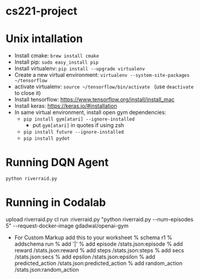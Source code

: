 # cs221-project
# Unix intallation
* Install cmake: `brew install cmake`
* Install pip: `sudo easy_install pip`
* Install virtualenv: `pip install --upgrade virtualenv `
* Create a new virtual environment: `virtualenv --system-site-packages ~/tensorflow`
* activate virtualenv: `source ~/tensorflow/bin/activate ` (use `deactivate` to close it)
* Install tensorflow: https://www.tensorflow.org/install/install_mac
* Install keras: https://keras.io/#installation
* In same virtual environment, install open gym dependencies:
  * `pip install gym[atari] --ignore-installed`
    * put `gym[atari]` in quotes if using zsh
  * `pip install future --ignore-installed`
  * `pip install pydot`
# Running DQN Agent
`python riverraid.py`
# Running in Codalab
upload riverraid.py
cl run :riverraid.py "python riverraid.py --num-episodes 5" --request-docker-image gdadwal/openai-gym
* For Custom Markup add this to your worksheet
% schema r1
% addschema run
% add '|'
% add episode /stats.json:episode
% add reward /stats.json:reward
% add steps /stats.json:steps
% add secs /stats.json:secs
% add epsilon /stats.json:epsilon
% add predicted_action /stats.json:predicted_action
% add random_action /stats.json:random_action